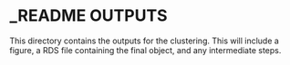 # _README OUTPUTS

This directory contains the outputs for the clustering. This will include a figure, a RDS file containing the final object, and any intermediate steps.
